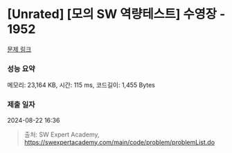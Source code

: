 # [Unrated] [모의 SW 역량테스트] 수영장 - 1952 

[문제 링크](https://swexpertacademy.com/main/code/problem/problemDetail.do?contestProbId=AV5PpFQaAQMDFAUq) 

### 성능 요약

메모리: 23,164 KB, 시간: 115 ms, 코드길이: 1,455 Bytes

### 제출 일자

2024-08-22 16:36



> 출처: SW Expert Academy, https://swexpertacademy.com/main/code/problem/problemList.do